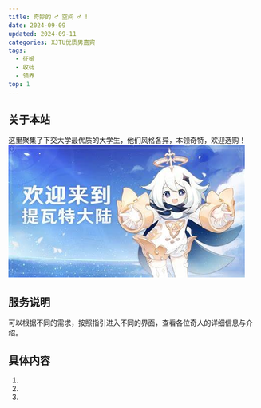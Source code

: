 ```yaml
---
title: 奇妙的 ♂ 空间 ♂ !
date: 2024-09-09
updated: 2024-09-11
categories: XJTU优质男嘉宾
tags:
  - 征婚
  - 收徒
  - 领养
top: 1
---
```


## 关于本站

这里聚集了下交大学最优质的大学生，他们风格各异，本领奇特，欢迎选购！
[![Welcome Fail!](https://github.com/wry2004/valaxy-blog/raw/main/public/%E5%9B%BE%E7%89%871.jpg)](https://github.com/wry2004/valaxy-blog/blob/7d7d52eca30ce5e863d5c3183a251d9516102309/public/%E5%9B%BE%E7%89%871.jpg)
## 服务说明

可以根据不同的需求，按照指引进入不同的界面，查看各位奇人的详细信息与介绍。

## 具体内容

1.

2.

3.